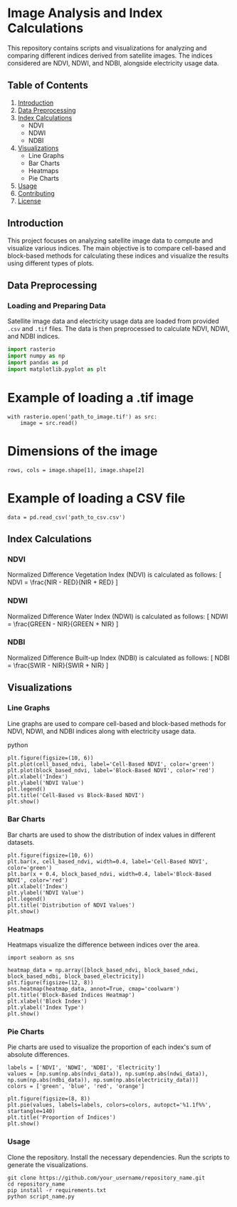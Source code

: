 # Image Analysis and Index Calculations

This repository contains scripts and visualizations for analyzing and comparing different indices derived from satellite images. The indices considered are NDVI, NDWI, and NDBI, alongside electricity usage data.

## Table of Contents

1. [Introduction](#introduction)
2. [Data Preprocessing](#data-preprocessing)
3. [Index Calculations](#index-calculations)
    - NDVI
    - NDWI
    - NDBI
4. [Visualizations](#visualizations)
    - Line Graphs
    - Bar Charts
    - Heatmaps
    - Pie Charts
5. [Usage](#usage)
6. [Contributing](#contributing)
7. [License](#license)

## Introduction

This project focuses on analyzing satellite image data to compute and visualize various indices. The main objective is to compare cell-based and block-based methods for calculating these indices and visualize the results using different types of plots.

## Data Preprocessing

### Loading and Preparing Data

Satellite image data and electricity usage data are loaded from provided `.csv` and `.tif` files. The data is then preprocessed to calculate NDVI, NDWI, and NDBI indices.

```python
import rasterio
import numpy as np
import pandas as pd
import matplotlib.pyplot as plt
```
# Example of loading a .tif image
```
with rasterio.open('path_to_image.tif') as src:
    image = src.read()
```
# Dimensions of the image
```
rows, cols = image.shape[1], image.shape[2]
```
# Example of loading a CSV file
```
data = pd.read_csv('path_to_csv.csv')
```

## Index Calculations

### NDVI
Normalized Difference Vegetation Index (NDVI) is calculated as follows:
\[ NDVI = \frac{NIR - RED}{NIR + RED} \]

### NDWI
Normalized Difference Water Index (NDWI) is calculated as follows:
\[ NDWI = \frac{GREEN - NIR}{GREEN + NIR} \]

### NDBI
Normalized Difference Built-up Index (NDBI) is calculated as follows:
\[ NDBI = \frac{SWIR - NIR}{SWIR + NIR} \]

## Visualizations

### Line Graphs
Line graphs are used to compare cell-based and block-based methods for NDVI, NDWI, and NDBI indices along with electricity usage data.

python
```
plt.figure(figsize=(10, 6))
plt.plot(cell_based_ndvi, label='Cell-Based NDVI', color='green')
plt.plot(block_based_ndvi, label='Block-Based NDVI', color='red')
plt.xlabel('Index')
plt.ylabel('NDVI Value')
plt.legend()
plt.title('Cell-Based vs Block-Based NDVI')
plt.show()
```

### Bar Charts
Bar charts are used to show the distribution of index values in different datasets.
```
plt.figure(figsize=(10, 6))
plt.bar(x, cell_based_ndvi, width=0.4, label='Cell-Based NDVI', color='green')
plt.bar(x + 0.4, block_based_ndvi, width=0.4, label='Block-Based NDVI', color='red')
plt.xlabel('Index')
plt.ylabel('NDVI Value')
plt.legend()
plt.title('Distribution of NDVI Values')
plt.show()
```
### Heatmaps
Heatmaps visualize the difference between indices over the area.

```
import seaborn as sns

heatmap_data = np.array([block_based_ndvi, block_based_ndwi, block_based_ndbi, block_based_electricity])
plt.figure(figsize=(12, 8))
sns.heatmap(heatmap_data, annot=True, cmap='coolwarm')
plt.title('Block-Based Indices Heatmap')
plt.xlabel('Block Index')
plt.ylabel('Index Type')
plt.show()
```
### Pie Charts
Pie charts are used to visualize the proportion of each index's sum of absolute differences.


```
labels = ['NDVI', 'NDWI', 'NDBI', 'Electricity']
values = [np.sum(np.abs(ndvi_data)), np.sum(np.abs(ndwi_data)), np.sum(np.abs(ndbi_data)), np.sum(np.abs(electricity_data))]
colors = ['green', 'blue', 'red', 'orange']

plt.figure(figsize=(8, 8))
plt.pie(values, labels=labels, colors=colors, autopct='%1.1f%%', startangle=140)
plt.title('Proportion of Indices')
plt.show()

```
### Usage
Clone the repository.
Install the necessary dependencies.
Run the scripts to generate the visualizations.
```
git clone https://github.com/your_username/repository_name.git
cd repository_name
pip install -r requirements.txt
python script_name.py

```






